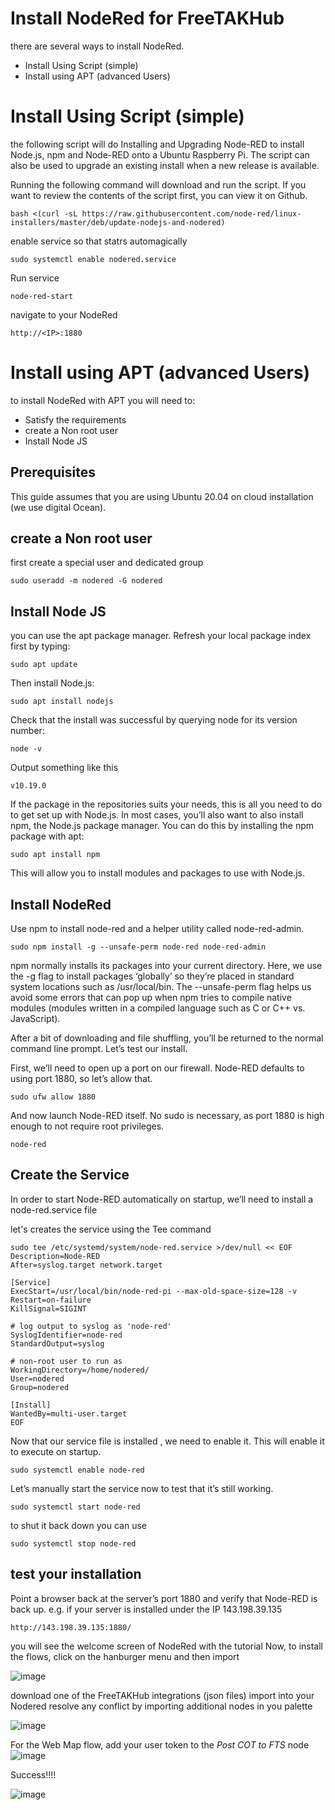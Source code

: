 # Install NodeRed for FreeTAKHub
there are several ways to install NodeRed.
- Install Using Script (simple)
- Install using APT (advanced Users)

# Install Using Script (simple)

the following script will do Installing and Upgrading Node-RED to install Node.js, npm and Node-RED onto a Ubuntu Raspberry Pi. The script can also be used to upgrade an existing install when a new release is available.

Running the following command will download and run the script. If you want to review the contents of the script first, you can view it on Github.
```
bash <(curl -sL https://raw.githubusercontent.com/node-red/linux-installers/master/deb/update-nodejs-and-nodered)
```

enable service so that statrs automagically
```
sudo systemctl enable nodered.service
```
Run service
```
node-red-start
```
navigate to your NodeRed
```
http://<IP>:1880
```


# Install using APT (advanced Users)
to install NodeRed with APT you will need to:
- Satisfy the requirements
- create a Non root user
- Install Node JS

## Prerequisites
This guide assumes that you are using Ubuntu 20.04 on cloud installation (we use digital Ocean). 


##  create a Non root user
first create a special user and dedicated group

```
sudo useradd -m nodered -G nodered
```

## Install Node JS
 you can use the apt package manager. Refresh your local package index first by typing:

```
sudo apt update
```

Then install Node.js:

```
sudo apt install nodejs
 ```
 
Check that the install was successful by querying node for its version number:
```
node -v
 ```
Output something like this
```
v10.19.0
```

If the package in the repositories suits your needs, this is all you need to do to get set up with Node.js. In most cases, you’ll also want to also install npm, the Node.js package manager. You can do this by installing the npm package with apt:

```
sudo apt install npm
```
This will allow you to install modules and packages to use with Node.js.

## Install NodeRed
Use npm to install node-red and a helper utility called node-red-admin.

```
sudo npm install -g --unsafe-perm node-red node-red-admin
```

npm normally installs its packages into your current directory. Here, we use the -g flag to install packages ‘globally’ so they’re placed in standard system locations such as /usr/local/bin. The --unsafe-perm flag helps us avoid some errors that can pop up when npm tries to compile native modules (modules written in a compiled language such as C or C++ vs. JavaScript).

After a bit of downloading and file shuffling, you’ll be returned to the normal command line prompt. Let’s test our install.

First, we’ll need to open up a port on our firewall. Node-RED defaults to using port 1880, so let’s allow that.
```
sudo ufw allow 1880
``` 
And now launch Node-RED itself. No sudo is necessary, as port 1880 is high enough to not require root privileges.

```
node-red
```
## Create the Service
In order to start Node-RED automatically on startup, we’ll need to install a node-red.service file 

let's creates the service using the Tee command
```
sudo tee /etc/systemd/system/node-red.service >/dev/null << EOF
Description=Node-RED
After=syslog.target network.target

[Service]
ExecStart=/usr/local/bin/node-red-pi --max-old-space-size=128 -v
Restart=on-failure
KillSignal=SIGINT

# log output to syslog as 'node-red'
SyslogIdentifier=node-red
StandardOutput=syslog

# non-root user to run as
WorkingDirectory=/home/nodered/
User=nodered
Group=nodered

[Install]
WantedBy=multi-user.target
EOF
```
 
Now that our service file is installed , we need to enable it. This will enable it to execute on startup.
```
sudo systemctl enable node-red
```

Let’s manually start the service now to test that it’s still working.
```
sudo systemctl start node-red
 ```
 to shut it back down you can use

```
sudo systemctl stop node-red
```
## test your installation 
Point a browser back at the server’s port 1880 and verify that Node-RED is back up. e.g. if your server is installed under the IP 143.198.39.135
``` browser
http://143.198.39.135:1880/
```
you will see the welcome screen of NodeRed with the tutorial
Now, to install the flows, click on the hanburger menu and then import

![image](https://user-images.githubusercontent.com/60719165/143110628-d5e1d2b9-15e8-4b34-b977-abdc99c205f9.png)

download  one of the FreeTAKHub integrations (json files)
import into your Nodered
resolve any conflict by importing additional nodes in you palette

![image](https://user-images.githubusercontent.com/60719165/143121789-3e751ff1-9d07-4089-9668-644962a19986.png)

For the Web Map flow, add your user token to the _Post COT to FTS_ node
![image](https://user-images.githubusercontent.com/2799310/146664827-91c820ec-dc55-4e6a-a3ea-99950b0f4d29.png)


Success!!!!

![image](https://user-images.githubusercontent.com/60719165/143122002-35f25669-17c3-4dfa-9655-14b52612bd04.png)
